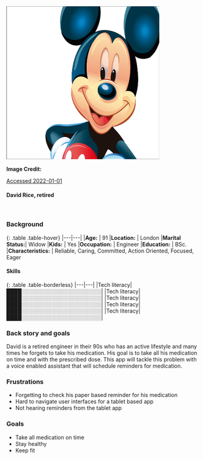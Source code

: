 <div markdown="1" class="row">
<div markdown="1" class="col-md-5">

<img class="img-fluid img-thumbnail rounded" src="/assets/img/mickey-mouse.jpg" alt="David" width=400 height=400/>

**Image Credit:**

[Accessed 2022-01-01](https://mir-s3-cdn-cf.behance.net/project_modules/1400/f807f213927301.5627a5da58274.jpg)

</div>
<div markdown="1" class="col-md-7">

#### David Rice, retired

<br>

### Background

{: .table .table-hover}
|---|---|
|**Age:**           | 91
|**Location:**      | London
|**Marital Status:**| Widow
|**Kids:**                  | Yes
|**Occupation:**            | Engineer
|**Education:**             | BSc.
|**Characteristics:**       | Reliable, Caring, Committed, Action Oriented, Focused, Eager

</div>
</div>

#### Skills

{: .table .table-borderless}
|---|---|
|Tech literacy|████░░░░░░░░░░░░░░░░░░░░░|
|Tech literacy|████░░░░░░░░░░░░░░░░░░░░░|
|Tech literacy|████░░░░░░░░░░░░░░░░░░░░░|
|Tech literacy|████░░░░░░░░░░░░░░░░░░░░░|
|Tech literacy|████░░░░░░░░░░░░░░░░░░░░░|

### Back story and goals

David is a retired engineer in their 90s who has an active lifestyle and many times he forgets to take his medication. His goal is to take all his medication on time and with the prescribed dose. This app will tackle this problem with a voice enabled assistant that will schedule reminders for medication.

### Frustrations

* Forgetting to check his paper based reminder for his medication
* Hard to navigate user interfaces for a tablet based app
* Not hearing reminders from the tablet app

### Goals

* Take all medication on time
* Stay healthy
* Keep fit
